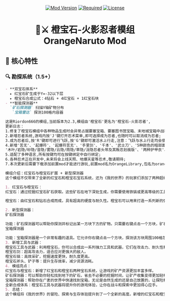 <!-- 顶部徽章 -->
<div align="center">

[![Mod Version](https://modrinth.com/mod/orangenaruto/versions)](下载链接)
[![Required](https://modrinth.com/mod/orangelibrary/versions)](前置库链接)
[![License](https://img.shields.io/badge/协议-MIT-blue)](LICENSE)

</div>

<h1 align="center">🍊⚔️ 橙宝石-火影忍者模组 OrangeNaruto Mod</h1>

## 🌟 核心特性

### 🔍 勘探系统（1.5+）
```markdown
- **双宝石体系**  
  ▸ 红宝石矿生成于Y=-32以下层  
  ▸ 橙宝石合成公式：4钻石 + 4红宝石 + 1红宝石块  
- **智能探测器**  
  `矿石探测器` 扫描Y轴矿物分布  
   `宝箱雷达` 探测100格内容器

这是Riordon666的模组,当前版本为2.3,模组由'橙宝石'更名为'橙宝石-火影忍者',
更新日志：
1.修复了橙宝石模组中各种物品生成时会异常占据要塞宝箱、要塞图书馆宝箱、末地城宝箱中战利品的问题,更新后橙宝石模组内的物品不再会刷新在这些战利品宝箱中;
2.新增忍者系统,游戏内按'J'键打开忍术菜单,即可选择成为忍者,也随时可以取消成为忍者;
3.成为忍者后,按'R'键即可进行飞跃,按'G'键即可激活水上行走,注意：飞跃与水上行走均会使用查克拉,当查克拉耗尽将会禁止使用,查克拉可以在自然状态下回复;
4.新增'苦无'、'起爆符'、'起爆符苦无'、'手里剑'、'千本'、'武士刀'、'5种颜色的暗部面具'、'暗部护甲'、'晓组织披风'、
'木叶/岩隐/砂隐/音隐/雾隐/云隐/雨隐/草隐/泷隐忍者头带及其叛忍划痕版'、'两种护甲衣'、'多种布料和护甲板',具体内容以及合成配方请自行游玩体验;
5.适配了多种语言,所有按键均可在按键绑定中自行绑定;
6.各种忍术正在开发中,未来将会上线天照、地爆天星等忍术,敬请期待;
7.本次更新后需要下载添加前置mod才能进行游玩,前置mod名为OrangeLibrary,包名为orangellib-1.20.1-1.0.jar。

模组介绍：红宝石与橙宝石扩展 + 新型探测器
这个模组不仅带来了全新的红宝石和橙宝石宝石系统，还为《我的世界》的玩家们添加了两种超级实用的探测器：矿石探测器和宝箱探测器。这些新道具将大大提升你的探索效率，帮助你在浩瀚的世界中快速找到资源和宝藏！

1. 红宝石与橙宝石：
红宝石：通过挖掘红宝石矿石获取。这些矿石在地下深处生成，你需要使用铁镐或更高等级的工具来开采。红宝石不仅能用于合成强力工具，还能与钻石合成更强大的橙宝石。

橙宝石：由红宝石和钻石合成而成，具有超高的硬度与耐久性。橙宝石可以用来打造一系列新的强力工具和武器，包括橙宝石剑、橙宝石镐等，这些道具不仅更耐用，还能提供更高的效率和伤害。

2. 新型探测器：
矿石探测器

功能：矿石探测器可以帮助你探测并标记出某一方块下方的矿物。只需要右键点击一个方块，矿石探测器就会扫描该方块下方的Y轴范围，并显示出下方所有矿物的位置（如铁矿、金矿、钻石矿等）。这让你可以更加高效地挖掘，尤其是在寻找稀有矿石时更加方便。
宝箱探测器

功能：宝箱探测器是一个非常有趣的道具。它允许你右键点击一个方块，探测该方块周围100格范围内的所有宝箱位置。无论是地下矿洞中的自然生成宝箱，还是你自己建造的储物箱，宝箱探测器都会帮助你轻松找到它们，免去大量的寻找时间。
3. 新增工具与武器：
橙宝石工具与武器：利用橙宝石，你可以合成出一系列强力工具和武器，它们在攻击力、耐久性和工作效率上都比钻石工具更为出色。
橙宝石剑：超高攻击力，适合应对更强大的敌人。
橙宝石镐：高效采矿，挖掘速度更快，耐久度更高。
橙宝石斧头、铲子等：提升生存效率，减少资源消耗。
4. 模组亮点：
红宝石与橙宝石：新增了红宝石和橙宝石两种宝石系统，让游戏的矿产资源更加丰富多样。
矿石探测器：可以帮助你轻松找到地下的矿石，省去不必要的挖掘时间，让矿产收集变得更加轻松。
宝箱探测器：帮助你在广袤的世界中快速找到宝箱，无论是自然生成的还是自己放置的，让探险和资源存储管理变得更加高效。
全新合成体系：橙宝石工具与武器将提升你的游戏体验，让你在战斗和探索中更加得心应手。
5. 总结：
这个模组将《我的世界》的冒险、探索与生存体验提升到了一个全新的高度。新增的红宝石和橙宝石系统使得资源的收集和工具的制作更具挑战性与乐趣；而矿石探测器和宝箱探测器则为玩家提供了极大的便利，让探索与发现更加高效。无论是喜欢挖掘、战斗还是探索的玩家，这个模组都能带给你更多的乐趣和成就感。
